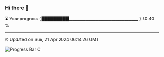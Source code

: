 ### Hi there 👋

⏳ Year progress { █████████▁▁▁▁▁▁▁▁▁▁▁▁▁▁▁▁▁▁▁▁▁ } 30.40 %

---

⏰ Updated on Sun, 21 Apr 2024 06:14:26 GMT

![Progress Bar CI](https://github.com/liununu/liununu/workflows/Progress%20Bar%20CI/badge.svg)
